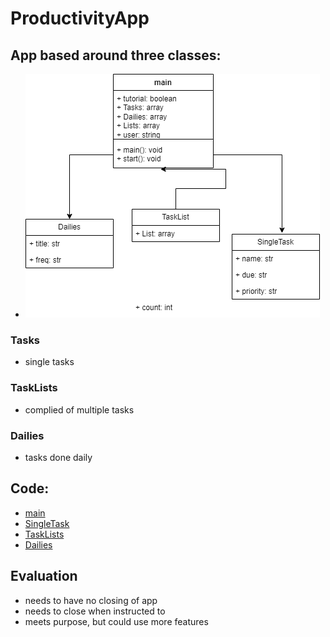 # ProductivityApp
## App based around three classes:
* ![UML](https://github.com/9606841/ProductivityApp/blob/main/src/ProductivityAppUML.png)
### Tasks
* single tasks
### TaskLists
* complied of multiple tasks
### Dailies
* tasks done daily
## Code:
* [main](https://replit.com/@ELISATANDRA/ProductivityApp#ProductivityApp/main.py)
* [SingleTask](https://replit.com/@ELISATANDRA/ProductivityApp#ProductivityApp/SingleTask.py)
* [TaskLists](https://replit.com/@ELISATANDRA/ProductivityApp#ProductivityApp/TaskList.py)
* [Dailies](https://replit.com/@ELISATANDRA/ProductivityApp#ProductivityApp/Dailies.py)
## Evaluation
* needs to have no closing of app
* needs to close when instructed to
* meets purpose, but could use more features
